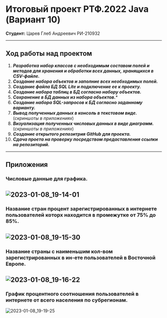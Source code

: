 # Итоговый проект РТФ.2022 Java (Вариант 10)
**Студент:** Царев Глеб Андреевич РИ-210932
_________________________________________________________________________________________________________________________________________________________________________
## Ход работы над проектом

1. ***Разработка набор классов с необходимым составом полей и методов для хранения и обработки всех данных, хранящихся в CSV-файле.***
2. ***Создание набора объектов и заполние всех необходимых полей.***
3. ***Создание файла БД SQL Lite и подключение ее к проекту.***
4. ***Создание набора таблиц в БД согласно набору объектов.***
5. ***Сохранение  в БД данных из набора объектов.****
6. ***Создание набора SQL-запросов к БД согласно заданному варианту.***
7. ***Вывод полученных данных в консоль в текстовом виде.*** (*скриншоты в приложениях*)
8. ***Визуализация полученных числовых данных в виде диаграмм.*** (*скриншоты в приложениях*)
9. ***Создание открытого репозитрия GitHub для проекта.***
10. ***Сдача проета на проверку посредством предаставления ссылки на репозиторий.***
_________________________________________________________________________________________________________________________________________________________________________
## Приложения
### Числовые данные для графика.
![2023-01-08_19-14-01](https://user-images.githubusercontent.com/102971497/211204119-80381a2c-059e-4764-ab21-c8d9d66a1230.png)
-------------------------------------------------------------------------------------------------------------------------------------------------------------------------
### Название стран процент зарегистрированных в интернете пользователей которх находится в промежутке от 75% до 85%.
![2023-01-08_19-15-30](https://user-images.githubusercontent.com/102971497/211204123-8927b76e-099f-49d1-b9f1-ae29dd0065fd.png)
-------------------------------------------------------------------------------------------------------------------------------------------------------------------------
### Название страны с наименьшим кол-вом зарегистрированных в ин-ете пользователей в Восточной Европе.
![2023-01-08_19-16-22](https://user-images.githubusercontent.com/102971497/211204128-4274ab08-5ff2-497c-a993-7ba759517959.png)
-------------------------------------------------------------------------------------------------------------------------------------------------------------------------
### График процентного соотношения пользователей в интернете от всего населения по субрегионам.
![2023-01-08_19-19-25](https://user-images.githubusercontent.com/102971497/211204147-7dc4da9e-314e-4577-b5c1-c16fe20fdb57.png)

